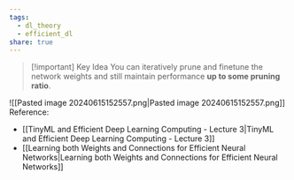 ```yaml
---
tags:
  - dl_theory
  - efficient_dl
share: true
---
```


> [!important] Key Idea
> You can iteratively prune and finetune the network weights and still maintain performance **up to some pruning ratio**.

![[Pasted image 20240615152557.png|Pasted image 20240615152557.png]]
Reference:
- [[TinyML and Efficient Deep Learning Computing - Lecture 3|TinyML and Efficient Deep Learning Computing - Lecture 3]]
- [[Learning both Weights and Connections for Efficient Neural Networks|Learning both Weights and Connections for Efficient Neural Networks]]